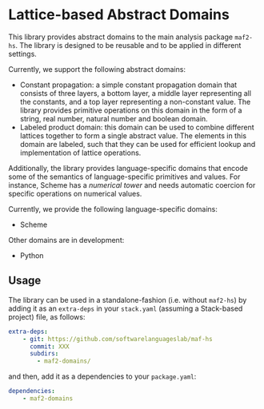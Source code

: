 # Lattice-based Abstract Domains

This library provides abstract domains to the main analysis package `maf2-hs`.
The library is designed to be reusable and to be applied in different settings.

Currently, we support the following abstract domains:
- Constant propagation: a simple constant propagation domain that consists of three layers, a bottom layer, a middle layer representing all the constants, and a top layer representing a non-constant value. The library provides primitive operations on this domain in the form of a string, real number, natural number and boolean domain.
- Labeled product domain: this domain can be used to combine different lattices together to form a single abstract value. The elements in this domain are labeled, such that they can be used for efficient lookup and implementation of lattice operations. 

Additionally, the library provides language-specific domains that encode some of the semantics of language-specific primitives and values. For instance, Scheme has a *numerical tower* and needs automatic coercion for specific operations on numerical values.   

Currently, we provide the following language-specific domains:
- Scheme

Other domains are in development:
- Python 

## Usage

The library can be used in a standalone-fashion (i.e. without `maf2-hs`) by adding it as an `extra-deps` in your `stack.yaml` (assuming a Stack-based project) file, as follows:

```yaml
extra-deps:
    - git: https://github.com/softwarelanguageslab/maf-hs
      commit: XXX
      subdirs:
        - maf2-domains/
```

and then, add it as a dependencies to your `package.yaml`:

```yaml
dependencies:
    - maf2-domains
```
